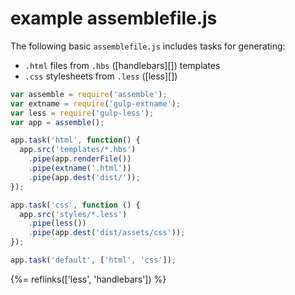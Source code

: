 # example assemblefile.js

The following basic `assemblefile.js` includes tasks for generating:

- `.html` files from `.hbs` ([handlebars][]) templates 
- `.css` stylesheets from `.less` ([less][])

```js
var assemble = require('assemble');
var extname = require('gulp-extname');
var less = require('gulp-less');
var app = assemble();

app.task('html', function() {
  app.src('templates/*.hbs')
    .pipe(app.renderFile())
    .pipe(extname('.html'))
    .pipe(app.dest('dist/'));
});

app.task('css', function () {
  app.src('styles/*.less')
    .pipe(less())
    .pipe(app.dest('dist/assets/css'));
});

app.task('default', ['html', 'css']);
```

{%= reflinks(['less', 'handlebars']) %}
